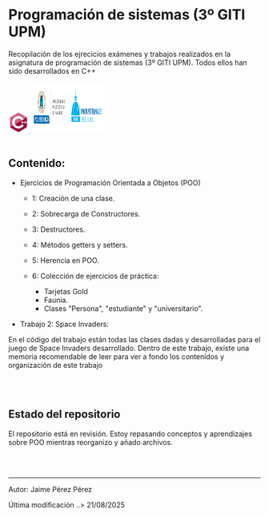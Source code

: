 # Programación de sistemas (3º GITI UPM)

Recopilación de los ejrecicios exámenes y trabajos realizados en la asignatura de programación de sistemas (3º GITI UPM). Todos ellos han sido desarrollados en C++

 <img src="https://github.com/jimmyperezp/jimmyperezp/blob/main/cpp.svg" alt="c++" width="40" height="40"/> 
 <img src="https://github.com/jimmyperezp/Programacion_de_sistemas/blob/main/logo%20escuela.png" alt="logo industriales" width="150" height="100"/> 
<br><br>

## Contenido:


- Ejercicios de Programación Orientada a Objetos (POO)
  - 1: Creación de una clase.
  - 2: Sobrecarga de Constructores.
  - 3: Destructores. 
  - 4: Métodos getters y setters.
  - 5: Herencia en POO. 
  - 6: Colección de ejercicios de práctica: 
    
    - Tarjetas Gold
    - Faunia. 
    - Clases "Persona", "estudiante" y "universitario".
 


- Trabajo 2: Space Invaders:

En el código del trabajo están todas las clases dadas y desarrolladas para el juego de Space Invaders desarrollado. Dentro de este trabajo, existe una memoria recomendable de leer para ver a fondo los contenidos y organización de este trabajo

<br><br>

## Estado del repositorio

El repositorio está en revisión. Estoy repasando conceptos y aprendizajes sobre POO mientras reorganizo y añado archivos.

<br><br>


--------
Autor: Jaime Pérez Pérez

Última modificación ..> 21/08/2025



